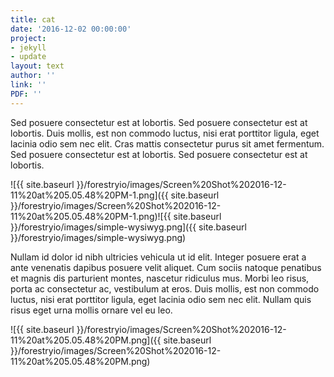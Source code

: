 ```yaml
---
title: cat
date: '2016-12-02 00:00:00'
project:
- jekyll
- update
layout: text
author: ''
link: ''
PDF: ''
---
```

Sed posuere consectetur est at lobortis. Sed posuere consectetur est at lobortis. Duis mollis, est non commodo luctus, nisi erat porttitor ligula, eget lacinia odio sem nec elit. Cras mattis consectetur purus sit amet fermentum. Sed posuere consectetur est at lobortis. Sed posuere consectetur est at lobortis.

![{{ site.baseurl }}/forestryio/images/Screen%20Shot%202016-12-11%20at%205.05.48%20PM-1.png]({{ site.baseurl }}/forestryio/images/Screen%20Shot%202016-12-11%20at%205.05.48%20PM-1.png)![{{ site.baseurl }}/forestryio/images/simple-wysiwyg.png]({{ site.baseurl }}/forestryio/images/simple-wysiwyg.png)

Nullam id dolor id nibh ultricies vehicula ut id elit. Integer posuere erat a ante venenatis dapibus posuere velit aliquet. Cum sociis natoque penatibus et magnis dis parturient montes, nascetur ridiculus mus. Morbi leo risus, porta ac consectetur ac, vestibulum at eros. Duis mollis, est non commodo luctus, nisi erat porttitor ligula, eget lacinia odio sem nec elit. Nullam quis risus eget urna mollis ornare vel eu leo.

![{{ site.baseurl }}/forestryio/images/Screen%20Shot%202016-12-11%20at%205.05.48%20PM.png]({{ site.baseurl }}/forestryio/images/Screen%20Shot%202016-12-11%20at%205.05.48%20PM.png)